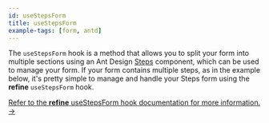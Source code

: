 ```yaml
---
id: useStepsForm
title: useStepsForm
example-tags: [form, antd]
---
```


The `useStepsForm` hook is a method that allows you to split your form into multiple sections using an Ant Design [Steps](https://ant.design/components/steps/) component, which can be used to manage your form. If your form contains multiple steps, as in the example below, it's pretty simple to manage and handle your Steps form using the **refine** `useStepsForm` hook.

[Refer to the **refine** useStepsForm hook documentation for more information. →](/docs/3.xx.xx/api-reference/antd/hooks/form/useStepsForm/)

<CodeSandboxExample path="form-antd-use-steps-form" />
